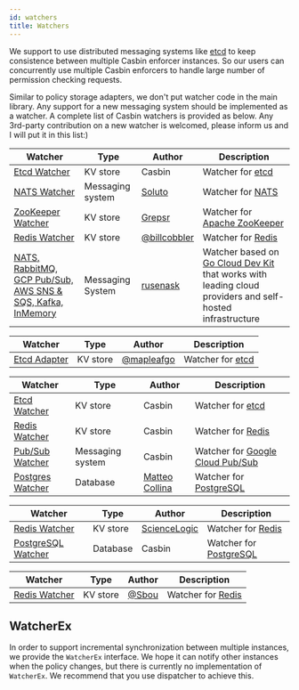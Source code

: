 ```yaml
---
id: watchers
title: Watchers
---
```


We support to use distributed messaging systems like [etcd](https://github.com/coreos/etcd) to keep consistence between multiple Casbin enforcer instances. So our users can concurrently use multiple Casbin enforcers to handle large number of permission checking requests.

Similar to policy storage adapters, we don't put watcher code in the main library. Any support for a new messaging system should be implemented as a watcher. A complete list of Casbin watchers is provided as below. Any 3rd-party contribution on a new watcher is welcomed, please inform us and I will put it in this list:)

<!--DOCUSAURUS_CODE_TABS-->

<!--Go-->
| Watcher                                                                                                            | Type             | Author                                         | Description                                                                                                                      |
| ------------------------------------------------------------------------------------------------------------------ | ---------------- | ---------------------------------------------- | -------------------------------------------------------------------------------------------------------------------------------- |
| [Etcd Watcher](https://github.com/casbin/etcd-watcher)                                                             | KV store         | Casbin                                         | Watcher for [etcd](https://github.com/coreos/etcd)                                                                               |
| [NATS Watcher](https://github.com/Soluto/casbin-nats-watcher)                                                      | Messaging system | [Soluto](https://github.com/Soluto)            | Watcher for [NATS](https://nats.io/)                                                                                             |
| [ZooKeeper Watcher](https://github.com/grepsr/casbin-zk-watcher)                                                   | KV store         | [Grepsr](https://github.com/grepsr)            | Watcher for [Apache ZooKeeper](https://zookeeper.apache.org/)                                                                    |
| [Redis Watcher](https://github.com/billcobbler/casbin-redis-watcher)                                               | KV store         | [@billcobbler](https://github.com/billcobbler) | Watcher for [Redis](http://redis.io/)                                                                                            |
| [NATS, RabbitMQ, GCP Pub/Sub, AWS SNS & SQS, Kafka, InMemory](https://github.com/rusenask/casbin-go-cloud-watcher) | Messaging System | [rusenask](https://github.com/rusenask/)       | Watcher based on [Go Cloud Dev Kit](https://gocloud.dev/) that works with leading cloud providers and self-hosted infrastructure |

<!--Java-->
| Watcher                                                    | Type     | Author                                     | Description                                        |
| ---------------------------------------------------------- | -------- | ------------------------------------------ | -------------------------------------------------- |
| [Etcd Adapter](https://github.com/mapleafgo/jcasbin-extra) | KV store | [@mapleafgo](https://github.com/mapleafgo) | Watcher for [etcd](https://github.com/coreos/etcd) |

<!--Node.js-->
| Watcher                                                           | Type             | Author                                         | Description                                                              |
| ----------------------------------------------------------------- | ---------------- | ---------------------------------------------- | ------------------------------------------------------------------------ |
| [Etcd Watcher](https://github.com/node-casbin/etcd-watcher)       | KV store         | Casbin                                         | Watcher for [etcd](https://github.com/coreos/etcd)                       |
| [Redis Watcher](https://github.com/node-casbin/redis-watcher)     | KV store         | Casbin                                         | Watcher for [Redis](http://redis.io/)                                    |
| [Pub/Sub Watcher](https://github.com/node-casbin/pubsub-watcher)  | Messaging system | Casbin                                         | Watcher for [Google Cloud Pub/Sub](https://cloud.google.com/pubsub/docs) |
| [Postgres Watcher](https://github.com/mcollina/casbin-pg-watcher) | Database         | [Matteo Collina](https://github.com/mcollina/) | Watcher for [PostgreSQL](https://www.postgresql.org/)                    |

<!--Python-->
| Watcher                                                                     | Type     | Author                                          | Description                                           |
| --------------------------------------------------------------------------- | -------- | ----------------------------------------------- | ----------------------------------------------------- |
| [Redis Watcher](https://github.com/ScienceLogic/flask-casbin-redis-watcher) | KV store | [ScienceLogic](https://github.com/ScienceLogic) | Watcher for [Redis](http://redis.io/)                 |
| [PostgreSQL Watcher](https://github.com/pycasbin/postgresql-watcher)        | Database | Casbin                                          | Watcher for [PostgreSQL](https://www.postgresql.org/) |

<!--.NET-->
| Watcher                                                           | Type     | Author                           | Description                           |
| ----------------------------------------------------------------- | -------- | -------------------------------- | ------------------------------------- |
| [Redis Watcher](https://github.com/Sbou/Casbin.NET-Redis-Watcher) | KV store | [@Sbou](https://github.com/Sbou) | Watcher for [Redis](http://redis.io/) |

<!--END_DOCUSAURUS_CODE_TABS-->

## WatcherEx

In order to support incremental synchronization between multiple instances, we provide the `WatcherEx` interface. We hope it can notify other instances when the policy changes, but there is currently no implementation of `WatcherEx`. We recommend that you use dispatcher to achieve this. 
